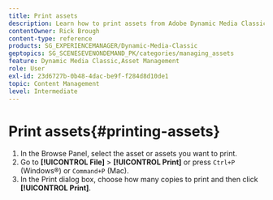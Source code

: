 ```yaml
---
title: Print assets
description: Learn how to print assets from Adobe Dynamic Media Classic.
contentOwner: Rick Brough
content-type: reference
products: SG_EXPERIENCEMANAGER/Dynamic-Media-Classic
geptopics: SG_SCENESEVENONDEMAND_PK/categories/managing_assets
feature: Dynamic Media Classic,Asset Management
role: User
exl-id: 23d6727b-0b48-4dac-be9f-f284d8d10de1
topic: Content Management
level: Intermediate
---
```

# Print assets{#printing-assets}

1. In the Browse Panel, select the asset or assets you want to print.
1. Go to **[!UICONTROL File]** > **[!UICONTROL Print]** or press `Ctrl+P` (Windows&reg;) or `Command+P` (Mac).
1. In the Print dialog box, choose how many copies to print and then click **[!UICONTROL Print]**.
